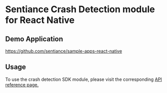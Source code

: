 # Sentiance Crash Detection module for React Native

## Demo Application

https://github.com/sentiance/sample-apps-react-native

## Usage

To use the crash detection SDK module, please visit the corresponding [API reference page.](https://docs.sentiance.com/important-topics/sdk/api-reference/react-native/crash-detection)
